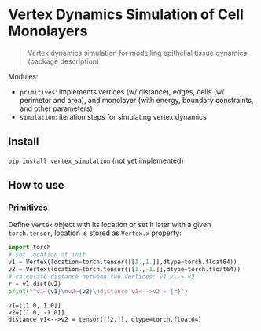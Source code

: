 <!--

#################################################
### THIS FILE WAS AUTOGENERATED! DO NOT EDIT! ###
#################################################
# file to edit: nbs/index.ipynb
# command to build the docs after a change: nbdev_build_docs

-->

# Vertex Dynamics Simulation of Cell Monolayers

> Vertex dynamics simulation for modelling epithelial tissue dynamics (package description)


Modules:
- `primitives`: implements vertices (w/ distance), edges, cells (w/ perimeter and area), and monolayer (with energy, boundary constraints, and other parameters)
- `simulation`: iteration steps for simulating vertex dynamics

## Install

`pip install vertex_simulation` (not yet implemented)

## How to use

### Primitives

Define `Vertex` object with its location or set it later with a given `torch.tensor`, location is stored as `Vertex.x` property:
<div class="codecell" markdown="1">
<div class="input_area" markdown="1">

```python
import torch
# set location at init
v1 = Vertex(location=torch.tensor([[1.,1.]],dtype=torch.float64))
v2 = Vertex(location=torch.tensor([[1.,-1.]],dtype=torch.float64))
# calculate distance between two vertices: v1 <--> v2
r = v1.dist(v2)
print(f"v1={v1}\nv2={v2}\ndistance v1<-->v2 = {r}")
```

</div>
<div class="output_area" markdown="1">

    v1=[[1.0, 1.0]]
    v2=[[1.0, -1.0]]
    distance v1<-->v2 = tensor([[2.]], dtype=torch.float64)


</div>

</div>
